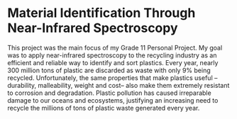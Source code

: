 # Material Identification Through Near-Infrared Spectroscopy

This project was the main focus of my Grade 11 Personal Project. My goal was to apply near-infrared spectroscopy to the recycling industry as an efficient and reliable way to identify and sort plastics. Every year, nearly 300 million tons of plastic are discarded as waste with only 9% being recycled. Unfortunately, the same properties that make plastics useful –durability, malleability, weight and cost– also make them extremely resistant to corrosion and degradation. Plastic pollution has caused irreparable damage to our oceans and ecosystems, justifying an increasing need to recycle the millions of tons of plastic waste generated every year. 

